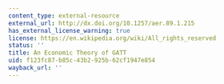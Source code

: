 ```yaml
---
content_type: external-resource
external_url: http://dx.doi.org/10.1257/aer.89.1.215
has_external_license_warning: true
license: https://en.wikipedia.org/wiki/All_rights_reserved
status: ''
title: An Economic Theory of GATT
uid: f123fc87-b85c-43b2-925b-62cf1947e854
wayback_url: ''
---
```

